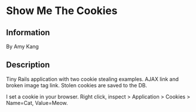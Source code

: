 <h1>Show Me The Cookies</h1>

<h2>Information</h2>

By Amy Kang

<h2>Description</h2>

<p>Tiny Rails application with two cookie stealing examples. AJAX link and broken image tag link. Stolen cookies are saved to the DB.</p>

<p>I set a cookie in your browser. Right click, inspect > Application > Cookies > Name=Cat, Value=Meow.</p>